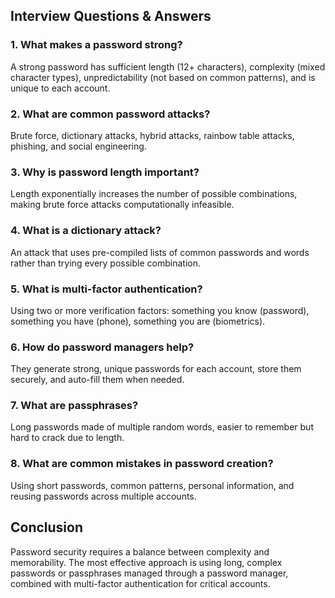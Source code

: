 ## Interview Questions & Answers

### 1. What makes a password strong?
A strong password has sufficient length (12+ characters), complexity (mixed character types), unpredictability (not based on common patterns), and is unique to each account.

### 2. What are common password attacks?
Brute force, dictionary attacks, hybrid attacks, rainbow table attacks, phishing, and social engineering.

### 3. Why is password length important?
Length exponentially increases the number of possible combinations, making brute force attacks computationally infeasible.

### 4. What is a dictionary attack?
An attack that uses pre-compiled lists of common passwords and words rather than trying every possible combination.

### 5. What is multi-factor authentication?
Using two or more verification factors: something you know (password), something you have (phone), something you are (biometrics).

### 6. How do password managers help?
They generate strong, unique passwords for each account, store them securely, and auto-fill them when needed.

### 7. What are passphrases?
Long passwords made of multiple random words, easier to remember but hard to crack due to length.

### 8. What are common mistakes in password creation?
Using short passwords, common patterns, personal information, and reusing passwords across multiple accounts.

## Conclusion

Password security requires a balance between complexity and memorability. The most effective approach is using long, complex passwords or passphrases managed through a password manager, combined with multi-factor authentication for critical accounts.
